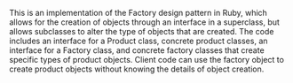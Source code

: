 This is an implementation of the Factory design pattern in Ruby, which allows for the creation of objects through an interface in a superclass, but allows subclasses to alter the type of objects that are created. The code includes an interface for a Product class, concrete product classes, an interface for a Factory class, and concrete factory classes that create specific types of product objects. Client code can use the factory object to create product objects without knowing the details of object creation.



